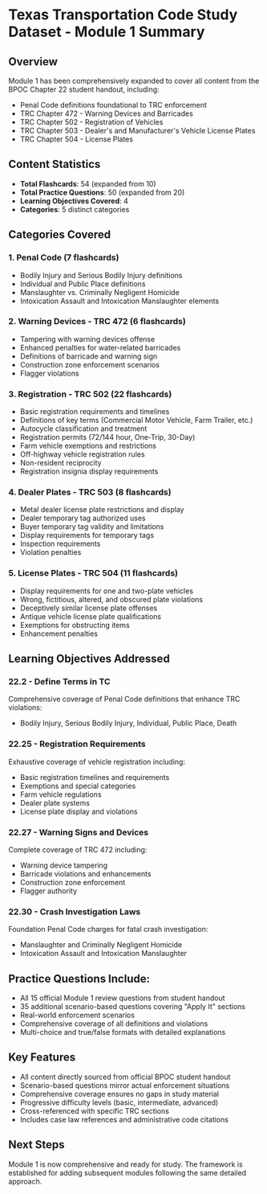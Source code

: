 # Texas Transportation Code Study Dataset - Module 1 Summary

## Overview
Module 1 has been comprehensively expanded to cover all content from the BPOC Chapter 22 student handout, including:
- Penal Code definitions foundational to TRC enforcement
- TRC Chapter 472 - Warning Devices and Barricades
- TRC Chapter 502 - Registration of Vehicles  
- TRC Chapter 503 - Dealer's and Manufacturer's Vehicle License Plates
- TRC Chapter 504 - License Plates

## Content Statistics
- **Total Flashcards**: 54 (expanded from 10)
- **Total Practice Questions**: 50 (expanded from 20)
- **Learning Objectives Covered**: 4
- **Categories**: 5 distinct categories

## Categories Covered

### 1. Penal Code (7 flashcards)
- Bodily Injury and Serious Bodily Injury definitions
- Individual and Public Place definitions
- Manslaughter vs. Criminally Negligent Homicide
- Intoxication Assault and Intoxication Manslaughter elements

### 2. Warning Devices - TRC 472 (6 flashcards)
- Tampering with warning devices offense
- Enhanced penalties for water-related barricades
- Definitions of barricade and warning sign
- Construction zone enforcement scenarios
- Flagger violations

### 3. Registration - TRC 502 (22 flashcards)
- Basic registration requirements and timelines
- Definitions of key terms (Commercial Motor Vehicle, Farm Trailer, etc.)
- Autocycle classification and treatment
- Registration permits (72/144 hour, One-Trip, 30-Day)
- Farm vehicle exemptions and restrictions
- Off-highway vehicle registration rules
- Non-resident reciprocity
- Registration insignia display requirements

### 4. Dealer Plates - TRC 503 (8 flashcards)
- Metal dealer license plate restrictions and display
- Dealer temporary tag authorized uses
- Buyer temporary tag validity and limitations
- Display requirements for temporary tags
- Inspection requirements
- Violation penalties

### 5. License Plates - TRC 504 (11 flashcards)
- Display requirements for one and two-plate vehicles
- Wrong, fictitious, altered, and obscured plate violations
- Deceptively similar license plate offenses
- Antique vehicle license plate qualifications
- Exemptions for obstructing items
- Enhancement penalties

## Learning Objectives Addressed

### 22.2 - Define Terms in TC
Comprehensive coverage of Penal Code definitions that enhance TRC violations:
- Bodily Injury, Serious Bodily Injury, Individual, Public Place, Death

### 22.25 - Registration Requirements
Exhaustive coverage of vehicle registration including:
- Basic registration timelines and requirements
- Exemptions and special categories
- Farm vehicle regulations
- Dealer plate systems
- License plate display and violations

### 22.27 - Warning Signs and Devices
Complete coverage of TRC 472 including:
- Warning device tampering
- Barricade violations and enhancements
- Construction zone enforcement
- Flagger authority

### 22.30 - Crash Investigation Laws
Foundation Penal Code charges for fatal crash investigation:
- Manslaughter and Criminally Negligent Homicide
- Intoxication Assault and Intoxication Manslaughter

## Practice Questions Include:
- All 15 official Module 1 review questions from student handout
- 35 additional scenario-based questions covering "Apply It" sections
- Real-world enforcement scenarios
- Comprehensive coverage of all definitions and violations
- Multi-choice and true/false formats with detailed explanations

## Key Features
- All content directly sourced from official BPOC student handout
- Scenario-based questions mirror actual enforcement situations
- Comprehensive coverage ensures no gaps in study material
- Progressive difficulty levels (basic, intermediate, advanced)
- Cross-referenced with specific TRC sections
- Includes case law references and administrative code citations

## Next Steps
Module 1 is now comprehensive and ready for study. The framework is established for adding subsequent modules following the same detailed approach.
